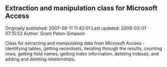 ## Extraction and manipulation class for Microsoft Access 
Originally published: 2007-08-11 11:42:01 
Last updated: 2008-03-01 07:15:52 
Author: Grant Paton-Simpson 
 
Class for extracting and manipulating data from Microsoft Access - identifying tables, getting recordsets, iterating through the results, counting rows, getting field names, getting index information, deleting indexes, and adding and deleting relationships.